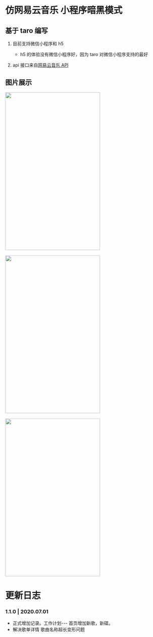 # 仿网易云音乐 小程序暗黑模式

## 基于 taro 编写

1. 目前支持微信小程序和 h5

   - h5 的体验没有微信小程序好，因为 taro 对微信小程序支持的最好

2. api 接口来自[网易云音乐 API](https://binaryify.github.io/NeteaseCloudMusicApi/#/?id=%e5%88%9d%e5%a7%8b%e5%8c%96%e6%98%b5%e7%a7%b0)

## 图片展示
<img src="https://s1.ax1x.com/2020/07/06/UPbGEF.png" width="300"  height="500" />
<br>
<br>

<img src="https://s1.ax1x.com/2020/07/06/UPbJN4.png" width="300"  height="500" />
<br>
<br>
<img src="https://s1.ax1x.com/2020/07/06/UPb3HU.png" width="300"  height="500"/>

# 更新日志

### 1.1.0 | 2020.07.01

- 正式增加记录。工作计划--- 首页增加新歌，新碟。
- 解决歌单详情 歌曲名称超长变形问题
